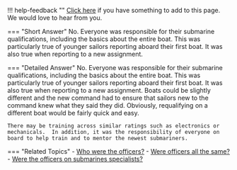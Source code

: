 !!! help-feedback ""
    [Click here](https://other.example.com/feedback) if you have something to add to this page. We would love to hear from you.

=== "Short Answer"
    No. Everyone was responsible for their submarine qualifications, including the basics about the entire boat. This was particularly true of younger sailors reporting aboard their first boat. It was also true when reporting to a new assignment.

=== "Detailed Answer"
    No.  Everyone was responsible for their submarine qualifications, including the basics about the entire boat.  This was particularly true of younger sailors reporting aboard their first boat.  It was also true when reporting to a new assignment.  Boats could be slightly different and the new command had to ensure that sailors new to the command knew what they said they did.  Obviously, requalifying on a different boat would be fairly quick and easy.
    
    There may be training across similar ratings such as electronics or mechanicals.  In addition, it was the responsibility of everyone on board to help train and to mentor the newest submariners.

=== "Related Topics"
    - [Who were the officers?](./who-were-the-officers.md)
    - [Were officers all the same?](./were-officers-all-the-same.md)
    - [Were the officers on submarines specialists?](./were-the-officers-on-submarines-specialists.md)

